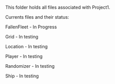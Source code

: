 This folder holds all files associated with Project1.

Currents files and their status:

FallenFleet - In Progress

Grid - In testing

Location - In testing

Player - In testing

Randomizer - In testing

Ship - In testing

